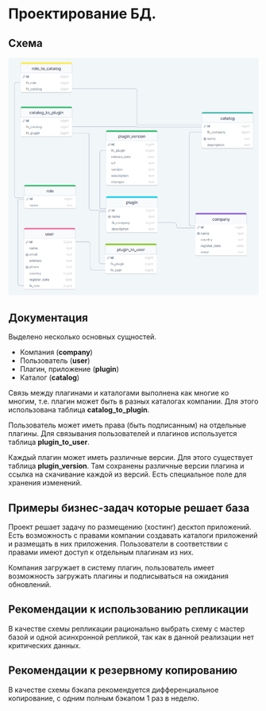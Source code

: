 ﻿# Проектирование БД.

## Схема
![](../Files/bd_design_schema.png)

## Документация

Выделено несколько основных сущностей.

- Компания (**company**)
- Пользователь (**user**)
- Плагин, приложение (**plugin**)
- Каталог (**catalog**)

Связь между плагинами и каталогами выполнена как многие ко многим, т.е. плагин может быть в разных каталогах компании.
Для этого использована таблица **catalog_to_plugin**.

Пользователь может иметь права (быть подписанным) на отдельные плагины.
Для связывания пользователей и плагинов используется таблица **plugin_to_user**.

Каждый плагин может иметь различные версии. Для этого существует таблица **plugin_version**. 
Там сохранены различные версии плагина и ссылка на скачивание каждой из версий. 
Есть специальное поле для хранения изменений.

## Примеры бизнес-задач которые решает база

Проект решает задачу по размещению (хостинг) десктоп приложений.
Есть возможность с правами компании создавать каталоги приложений и размещать в них приложения. 
Пользователи в соответствии с правами имеют доступ к отдельным плагинам из них.

Компания загружает в систему плагин, пользователь имеет возможность загружать плагины и подписываться на ожидания обновлений.

## Рекомендации к использованию репликации

В качестве схемы репликации рационально выбрать схему с мастер базой и одной асинхронной репликой,
так как в данной реализации нет критических данных.

## Рекомендации к резервному копированию

В качестве схемы бэкапа рекомендуется дифференциальное копирование, с одним полным бэкапом 1 раз в неделю.
